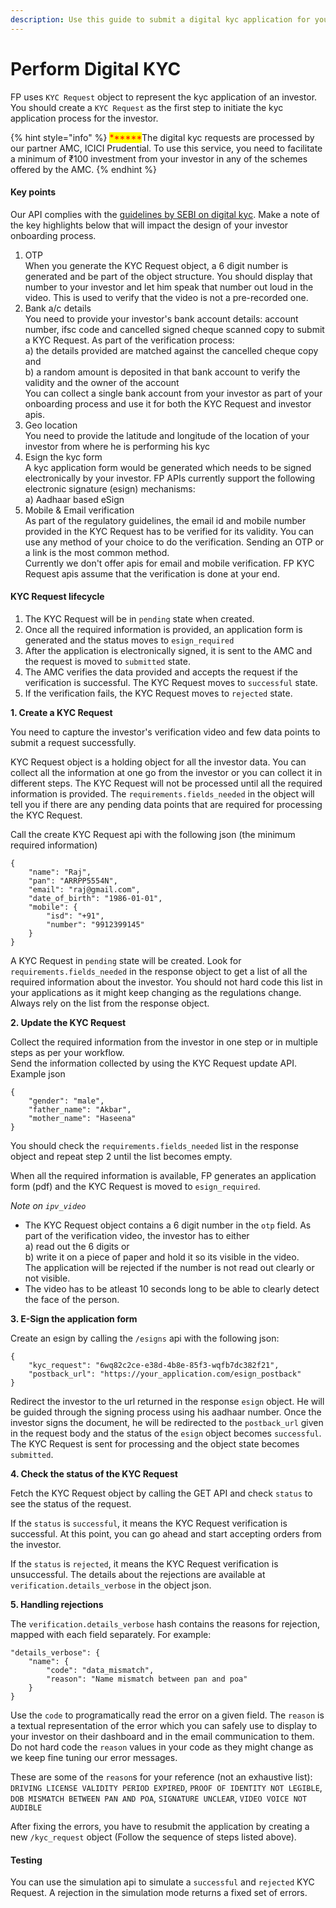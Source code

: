 ```yaml
---
description: Use this guide to submit a digital kyc application for your investor.
---
```


# Perform Digital KYC

FP uses `KYC Request` object to represent the kyc application of an investor. You should create a `KYC Request` as the first step to initiate the kyc application process for the investor.

{% hint style="info" %}
<mark style="color:red;">\*\*\*\*\*\*</mark>The digital kyc requests are processed by our partner AMC, ICICI Prudential. To use this service, you need to facilitate a minimum of ₹100 investment from your investor in any of the schemes offered by the AMC.
{% endhint %}

#### Key points <a href="#key-points" id="key-points"></a>

Our API complies with the [guidelines by SEBI on digital kyc](https://www.sebi.gov.in/legal/circulars/apr-2020/clarification-on-know-your-client-kyc-process-and-use-of-technology-for-kyc\_46565.html). Make a note of the key highlights below that will impact the design of your investor onboarding process.

1. OTP\
   When you generate the KYC Request object, a 6 digit number is generated and be part of the object structure. You should display that number to your investor and let him speak that number out loud in the video. This is used to verify that the video is not a pre-recorded one.
2. Bank a/c details\
   You need to provide your investor's bank account details: account number, ifsc code and cancelled signed cheque scanned copy to submit a KYC Request. As part of the verification process:\
   a) the details provided are matched against the cancelled cheque copy and\
   b) a random amount is deposited in that bank account to verify the validity and the owner of the account\
   You can collect a single bank account from your investor as part of your onboarding process and use it for both the KYC Request and investor apis.
3. Geo location\
   You need to provide the latitude and longitude of the location of your investor from where he is performing his kyc
4. Esign the kyc form\
   A kyc application form would be generated which needs to be signed electronically by your investor. FP APIs currently support the following electronic signature (esign) mechanisms:\
   a) Aadhaar based eSign
5. Mobile & Email verification\
   As part of the regulatory guidelines, the email id and mobile number provided in the KYC Request has to be verified for its validity. You can use any method of your choice to do the verification. Sending an OTP or a link is the most common method.\
   Currently we don't offer apis for email and mobile verification. FP KYC Request apis assume that the verification is done at your end.

#### KYC Request lifecycle <a href="#kyc-request-lifecycle" id="kyc-request-lifecycle"></a>

1. The KYC Request will be in `pending` state when created.
2. Once all the required information is provided, an application form is generated and the status moves to `esign_required`
3. After the application is electronically signed, it is sent to the AMC and the request is moved to `submitted` state.
4. The AMC verifies the data provided and accepts the request if the verification is successful. The KYC Request moves to `successful` state.
5. If the verification fails, the KYC Request moves to `rejected` state.

**1. Create a KYC Request**

You need to capture the investor's verification video and few data points to submit a request successfully.

KYC Request object is a holding object for all the investor data. You can collect all the information at one go from the investor or you can collect it in different steps. The KYC Request will not be processed until all the required information is provided. The `requirements.fields_needed` in the object will tell you if there are any pending data points that are required for processing the KYC Request.

Call the create KYC Request api with the following json (the minimum required information)

```
{
    "name": "Raj",
    "pan": "ARRPP5554N",
    "email": "raj@gmail.com",
    "date_of_birth": "1986-01-01",
    "mobile": {
        "isd": "+91",
        "number": "9912399145"
    }
}
```

A KYC Request in `pending` state will be created. Look for `requirements.fields_needed` in the response object to get a list of all the required information about the investor. You should not hard code this list in your applications as it might keep changing as the regulations change. Always rely on the list from the response object.

**2. Update the KYC Request**

Collect the required information from the investor in one step or in multiple steps as per your workflow.\
Send the information collected by using the KYC Request update API. Example json

```
{
    "gender": "male",
    "father_name": "Akbar",
    "mother_name": "Haseena"
}
```

You should check the `requirements.fields_needed` list in the response object and repeat step 2 until the list becomes empty.

When all the required information is available, FP generates an application form (pdf) and the KYC Request is moved to `esign_required`.

_Note on `ipv_video`_

* The KYC Request object contains a 6 digit number in the `otp` field. As part of the verification video, the investor has to either\
  a) read out the 6 digits or\
  b) write it on a piece of paper and hold it so its visible in the video.\
  The application will be rejected if the number is not read out clearly or not visible.
* The video has to be atleast 10 seconds long to be able to clearly detect the face of the person.

**3. E-Sign the application form**

Create an esign by calling the `/esigns` api with the following json:

```
{
    "kyc_request": "6wq82c2ce-e38d-4b8e-85f3-wqfb7dc382f21",
    "postback_url": "https://your_application.com/esign_postback"
}
```

Redirect the investor to the url returned in the response `esign` object. He will be guided through the signing process using his aadhaar number. Once the investor signs the document, he will be redirected to the `postback_url` given in the request body and the status of the `esign` object becomes `successful`. The KYC Request is sent for processing and the object state becomes `submitted`.

**4. Check the status of the KYC Request**

Fetch the KYC Request object by calling the GET API and check `status` to see the status of the request.

If the `status` is `successful`, it means the KYC Request verification is successful. At this point, you can go ahead and start accepting orders from the investor.

If the `status` is `rejected`, it means the KYC Request verification is unsuccessful. The details about the rejections are available at `verification.details_verbose` in the object json.

**5. Handling rejections**

The `verification.details_verbose` hash contains the reasons for rejection, mapped with each field separately. For example:

```
"details_verbose": {
    "name": {
        "code": "data_mismatch",
        "reason": "Name mismatch between pan and poa"
    }
}
```

Use the `code` to programatically read the error on a given field. The `reason` is a textual representation of the error which you can safely use to display to your investor on their dashboard and in the email communication to them. Do not hard code the `reason` values in your code as they might change as we keep fine tuning our error messages.

These are some of the `reason`s for your reference (not an exhaustive list): `DRIVING LICENSE VALIDITY PERIOD EXPIRED`, `PROOF OF IDENTITY NOT LEGIBLE`, `DOB MISMATCH BETWEEN PAN AND POA`, `SIGNATURE UNCLEAR`, `VIDEO VOICE NOT AUDIBLE`

After fixing the errors, you have to resubmit the application by creating a new `/kyc_request` object (Follow the sequence of steps listed above).

#### Testing <a href="#testing" id="testing"></a>

You can use the simulation api to simulate a `successful` and `rejected` KYC Request. A rejection in the simulation mode returns a fixed set of errors.
